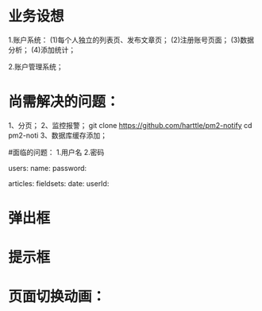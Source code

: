 # 业务设想
1.账户系统：
(1)每个人独立的列表页、发布文章页；
(2)注册账号页面；
(3)数据分析；
(4)添加统计；

2.账户管理系统；

# 尚需解决的问题：
1、分页；
2、监控报警；
git clone https://github.com/harttle/pm2-notify cd pm2-noti
3、数据库缓存添加；

#面临的问题：
1.用户名
2.密码

users: 
  name:
  password:

articles:
  fieldsets:
  date:
  userId:


# 弹出框
# 提示框  
# 页面切换动画：





